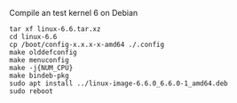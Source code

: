 
Compile an test kernel 6 on Debian

    tar xf linux-6.6.tar.xz
    cd linux-6.6
    cp /boot/config-x.x.x-x-amd64 ./.config
    make olddefconfig
    make menuconfig
    make -j{NUM_CPU}
    make bindeb-pkg
    sudo apt install ../linux-image-6.6.0_6.6.0-1_amd64.deb
    sudo reboot
